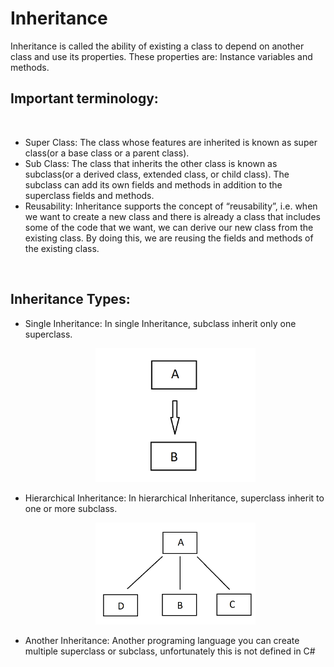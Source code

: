 # Inheritance
Inheritance is called the ability of existing a class to depend on another class and use its properties. These properties are: Instance variables and methods.
<h2>Important terminology:</h2><br>

- Super Class: The class whose features are inherited is known as super class(or a base class or a parent class).<br>
- Sub Class: The class that inherits the other class is known as subclass(or a derived class, extended class, or child class). The subclass can add its own fields and methods in addition to the superclass fields and methods.<br>
- Reusability: Inheritance supports the concept of “reusability”, i.e. when we want to create a new class and there is already a class that includes some of the code that we want, we can derive our new class from the existing class. By doing this, we are reusing the fields and methods of the existing class.<br>

<br><h2>Inheritance Types:</h2>

- Single Inheritance:
In single Inheritance, subclass inherit only one superclass.
</br><p align="center"><img src="https://github.com/Deaglis1197/C-Sharp_OOP.Fundamental/blob/main/Inheritance/diagrams/singleinheritance.png" width="256"/></p>

- Hierarchical Inheritance:
In hierarchical Inheritance, superclass inherit to one or more subclass.
</br><p align="center"><img src="https://github.com/Deaglis1197/C-Sharp_OOP.Fundamental/blob/main/Inheritance/diagrams/hierarchicalheritance.png" width="256" /></p>

- Another Inheritance:
Another programing language you can create multiple superclass or subclass, unfortunately this is not defined in C#

